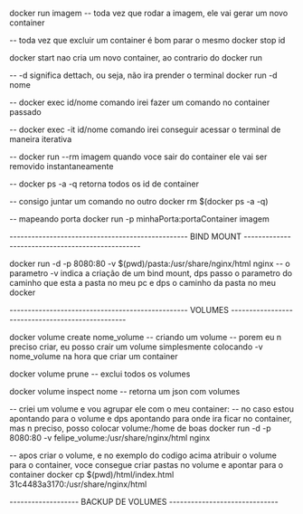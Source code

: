 docker run imagem 
-- toda vez que rodar a imagem, ele vai gerar um novo container

-- toda vez que excluir um container é bom parar o mesmo
docker stop id 


docker start nao cria um novo container, ao contrario do docker run


-- -d significa dettach, ou seja, não ira prender o terminal 
docker run -d nome


-- docker exec id/nome comando
irei fazer um comando no container passado 


-- docker exec -it id/nome comando
irei conseguir acessar o terminal de maneira iterativa  


-- docker run --rm imagem
quando voce sair do container ele vai ser removido instantaneamente 



-- docker ps -a -q 
retorna todos os id de container


-- consigo juntar um comando no outro
docker rm $(docker ps -a -q)



-- mapeando porta
docker run -p minhaPorta:portaContainer imagem



------------------------------------------------- BIND MOUNT -------------------------------------------------

docker run -d -p 8080:80 -v $(pwd)/pasta:/usr/share/nginx/html nginx
-- o parametro -v indica a criação de um bind mount, dps passo o parametro do caminho que esta a pasta no meu pc e dps o caminho da pasta no meu docker


------------------------------------------------- VOLUMES -------------------------------------------------

docker volume create nome_volume
-- criando um volume
-- porem eu n preciso criar, eu posso crair um volume simplesmente colocando -v nome_volume na hora que criar um container


docker volume prune
-- exclui todos os volumes


docker volume inspect nome
-- retorna um json com volumes


-- criei um volume e vou agrupar ele com o meu container:
-- no caso estou apontando para o volume e dps apontando para onde ira ficar no container, mas n preciso, posso colocar volume:/home de boas
docker run -d -p 8080:80 -v felipe_volume:/usr/share/nginx/html nginx


-- apos criar o volume, e no exemplo do codigo acima atribuir o volume para o container, voce consegue criar pastas no volume e apontar para o container
docker cp $(pwd)/html/index.html 31c4483a3170:/usr/share/nginx/html   



------------------- BACKUP DE VOLUMES ------------------------------


